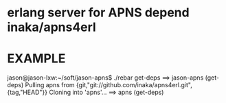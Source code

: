erlang server for APNS depend inaka/apns4erl 
=====

EXAMPLE
=====


jason@jason-lxw:~/soft/jason-apns$ ./rebar get-deps
==> jason-apns (get-deps)
Pulling apns from {git,"git://github.com/inaka/apns4erl.git",{tag,"HEAD"}}
Cloning into 'apns'...
==> apns (get-deps)

